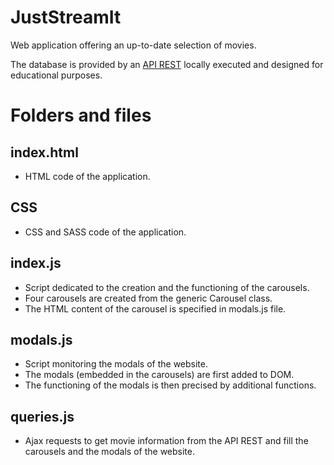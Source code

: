 # JustStreamIt
Web application offering an up-to-date selection of movies.  

The database is provided by an [API REST](https://github.com/OpenClassrooms-Student-Center/OCMovies-API-EN-FR) locally executed and designed for educational purposes.

# Folders and files

## index.html

* HTML code of the application.

## CSS

* CSS and SASS code of the application.

## index.js

* Script dedicated to the creation and the functioning of the carousels.  
* Four carousels are created from the generic Carousel class.  
* The HTML content of the carousel is specified in modals.js file.

## modals.js

* Script monitoring the modals of the website.  
* The modals (embedded in the carousels) are first added to DOM.  
* The functioning of the modals is then precised by additional functions. 

## queries.js

* Ajax requests to get movie information from the API REST and fill the carousels and the modals of the website.

